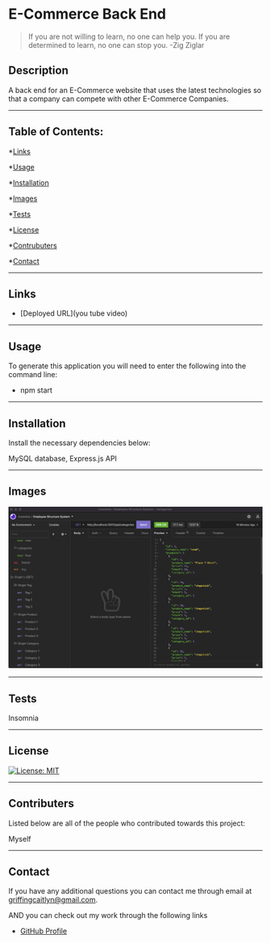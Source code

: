 # E-Commerce Back End

  > If you are not willing to learn, no one can help you. If you are determined to learn, no one can stop you. -Zig Ziglar

  ## Description 

  A back end for an E-Commerce website that uses the latest technologies so that a company can compete with other E-Commerce Companies.

  ---

  ## Table of Contents:

  *[Links](#links)

  *[Usage](#usage)
  
  *[Installation](#installation)

  *[Images](#images)

  *[Tests](#tests)

  *[License](#license)

  *[Contrubuters](#contributers)

  *[Contact](#contact)

  ---

  ## Links

  - [Deployed URL](you tube video)

  ---

  ## Usage

  To generate this application you will need to enter the following into the command line:

  - npm start

  ---

  ## Installation

  Install the necessary dependencies below:

  MySQL database, Express.js API

  ---

  ## Images 

  ![Image 1](./Assets/insomniaSS1.png)

  ---
  
  ## Tests
  
  Insomnia
  
  ---

  ## License

  [![License: MIT](https://img.shields.io/badge/License-MIT-hotpink.svg)](https://opensource.org/licenses/MIT)

  ---

  ## Contributers

  Listed below are all of the people who contributed towards this project:

  Myself

  ---

  ## Contact

  If you have any additional questions you can contact me through email at griffingcaitlyn@gmail.com.

  AND you can check out my work through the following links

  - [GitHub Profile](https://github.com/caitlyn-griffing)

